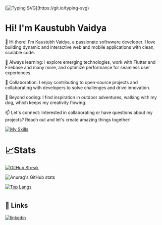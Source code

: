 
#
[![Typing SVG](https://readme-typing-svg.demolab.com?font=Roboto&weight=900&size=35&pause=1000&color=6499E9&center=true&vCenter=true&width=435&lines=Hello+folks+....)](https://git.io/typing-svg)
#

# Hi! I'm Kaustubh Vaidya

👋 Hi there! I'm Kaustubh Vaidya, a passionate softwware developer. I love building dynamic and interactive web and mobile applications with clean, scalable code.

🌱 Always learning: I explore emerging technologies, work with Flutter and Firebase and many more, and optimize performance for seamless user experiences.

🚀 Collaboration: I enjoy contributing to open-source projects and collaborating with developers to solve challenges and drive innovation.

🌟 Beyond coding: I find inspiration in outdoor adventures, walking with my dog, which keeps my creativity flowing.

📫 Let's connect: Interested in collaborating or have questions about my projects? Reach out and let's create amazing things together!

[![My Skills](https://skillicons.dev/icons?i=androidstudio,dart,express,firebase,flutter,git,github,html,java,js,linux,mongodb,mysql,nodejs,postman,py,tensorflow,vim,&theme=light)](https://skillicons.dev)
#

# 📈Stats
[![GitHub Streak](https://streak-stats.demolab.com?user=KaustubhVaidya404)](https://git.io/streak-stats)

![Anurag's GitHub stats](https://github-readme-stats.vercel.app/api?username=KaustubhVaidya404&count_private=true)

[![Top Langs](https://github-readme-stats.vercel.app/api/top-langs/?username=KaustubhVaidya404&layout=pie)](https://github.com/anuraghazra/github-readme-stats)
#
## 🔗 Links

[![linkedin](https://img.shields.io/badge/linkedin-0A66C2?style=for-the-badge&logo=linkedin&logoColor=white)](https://www.linkedin.com/in/kaustubh-vaidya-71947221b)
